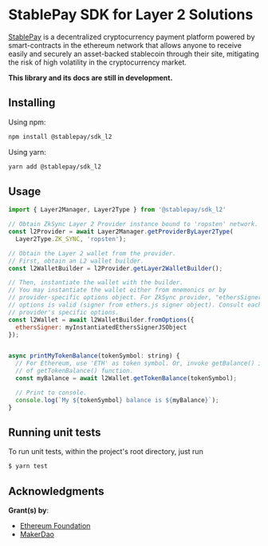 # StablePay SDK for Layer 2 Solutions

[StablePay](https://www.stablepay.io/) is a decentralized cryptocurrency payment platform powered by smart-contracts in the ethereum network that allows anyone to receive easily and securely an asset-backed stablecoin through their site, mitigating the risk of high volatility in the cryptocurrency market.

**This library and its docs are still in development.**

## Installing

Using npm:

```sh
npm install @stablepay/sdk_l2
```

Using yarn:

```sh
yarn add @stablepay/sdk_l2
```

## Usage

```js
import { Layer2Manager, Layer2Type } from '@stablepay/sdk_l2'

// Obtain ZkSync Layer 2 Provider instance bound to 'ropsten' network.
const l2Provider = await Layer2Manager.getProviderByLayer2Type(
  Layer2Type.ZK_SYNC, 'ropsten');

// Obtain the Layer 2 wallet from the provider.
// First, obtain an L2 wallet builder.
const l2WalletBuilder = l2Provider.getLayer2WalletBuilder();

// Then, instantiate the wallet with the builder.
// You may instantiate the wallet either from mnemonics or by
// provider-specific options object. For ZkSync provider, "ethersSigner"
// options is valid (signer from ethers.js signer object). Consult each
// provider's specific options.
const l2Wallet = await l2WalletBuilder.fromOptions({
  ethersSigner: myInstantiatedEthersSignerJSObject
});


async printMyTokenBalance(tokenSymbol: string) {
  // For Ethereum, use 'ETH' as token symbol. Or, invoke getBalance() instead
  // of getTokenBalance() function.
  const myBalance = await l2Wallet.getTokenBalance(tokenSymbol);

  // Print to console.
  console.log(`My ${tokenSymbol} balance is ${myBalance}`);
}
```

## Running unit tests

To run unit tests, within the project's root directory, just run

```bash
$ yarn test
```

## Acknowledgments

**Grant(s) by**:
- [Ethereum Foundation](https://ethereum.foundation/)
- [MakerDao](https://makerdao.com/en/)

